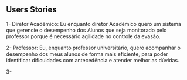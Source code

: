 ## Users Stories

1- Diretor Acadêmico: Eu enquanto diretor Acadêmico quero um sistema que gerencie o desempenho dos Alunos que seja monitorado pelo professor porque é necessário agilidade no controle da evasão.

2- Professor: Eu, enquanto professor universitário, quero acompanhar o desempenho dos meus alunos de forma mais eficiente, para poder identificar dificuldades com antecedência e atender melhor as dúvidas.

3- 